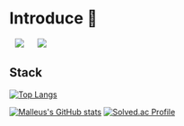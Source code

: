 # Introduce 👋

<!--
**malleus35/malleus35** is a ✨ _special_ ✨ repository because its `README.md` (this file) appears on your GitHub profile.

Here are some ideas to get you started:

- 🔭 I’m currently working on ...
- 🌱 I’m currently learning ...
- 👯 I’m looking to collaborate on ...
- 🤔 I’m looking for help with ...
- 💬 Ask me about ...
- 📫 How to reach me: ...
- 😄 Pronouns: ...
- ⚡ Fun fact: ...
-->
<div>
    <img 
        src="https://hits.seeyoufarm.com/api/count/incr/badge.svg?url=https%3A%2F%2Fgithub.com%2Fmalleus35?style=for-the-badge"
        style="height : auto; margin-left : 10px; margin-right : 10px;"/>
    <img 
        src="https://img.shields.io/github/followers/malleus35?label=malleus35%20Followers&style=social"
        style="height : auto; margin-left : 10px; margin-right : 10px;"/>
</div>

## Stack


[![Top Langs](https://github-readme-stats.vercel.app/api/top-langs/?username=malleus35&layout=compact&hide=python)](https://github.com/anuraghazra/github-readme-stats)  

[![Malleus's GitHub stats](https://github-readme-stats.vercel.app/api?username=malleus35&show_icons=true&theme=react)](https://github.com/anuraghazra/github-readme-stats)
[![Solved.ac Profile](http://mazassumnida.wtf/api/v2/generate_badge?boj=iamtheaandtheo)](https://solved.ac/iamtheaandtheo/)
